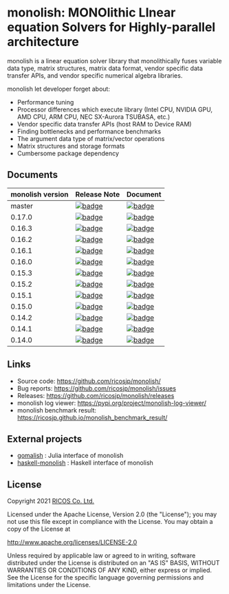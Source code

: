 # monolish: MONOlithic LInear equation Solvers for Highly-parallel architecture

monolish is a linear equation solver library that monolithically fuses variable data type, matrix structures, matrix data format, vendor specific data transfer APIs, and vendor specific numerical algebra libraries.

monolish let developer forget about:

- Performance tuning
- Processor differences which execute library (Intel CPU, NVIDIA GPU, AMD CPU, ARM CPU, NEC SX-Aurora TSUBASA, etc.)
- Vendor specific data transfer APIs (host RAM to Device RAM)
- Finding bottlenecks and performance benchmarks
- The argument data type of matrix/vector operations
- Matrix structures and storage formats
- Cumbersome package dependency

Documents
----------

| monolish version | Release Note | Document |
|:-----------------|:-------------|:---------|
| master | [![badge](https://img.shields.io/badge/CHANGELOG-unreleased-yellow)](https://github.com/ricosjp/monolish/blob/master/CHANGELOG.md#unreleased) | [![badge](https://img.shields.io/badge/Document-master-blue)](https://ricosjp.github.io/monolish/master/) |
| 0.17.0 | [![badge](https://img.shields.io/badge/Release-0.17.0-green)](https://github.com/ricosjp/monolish/releases/tag/0.17.0) | [![badge](https://img.shields.io/badge/Document-0.17.0-blue)](https://ricosjp.github.io/monolish/0.17.0/) |
| 0.16.3 | [![badge](https://img.shields.io/badge/Release-0.16.3-green)](https://github.com/ricosjp/monolish/releases/tag/0.16.3) | [![badge](https://img.shields.io/badge/Document-0.16.3-blue)](https://ricosjp.github.io/monolish/0.16.3/) |
| 0.16.2 | [![badge](https://img.shields.io/badge/Release-0.16.2-green)](https://github.com/ricosjp/monolish/releases/tag/0.16.2) | [![badge](https://img.shields.io/badge/Document-0.16.2-blue)](https://ricosjp.github.io/monolish/0.16.2/) |
| 0.16.1 | [![badge](https://img.shields.io/badge/Release-0.16.1-green)](https://github.com/ricosjp/monolish/releases/tag/0.16.1) | [![badge](https://img.shields.io/badge/Document-0.16.1-blue)](https://ricosjp.github.io/monolish/0.16.1/) |
| 0.16.0 | [![badge](https://img.shields.io/badge/Release-0.16.0-green)](https://github.com/ricosjp/monolish/releases/tag/0.16.0) | [![badge](https://img.shields.io/badge/Document-0.16.0-blue)](https://ricosjp.github.io/monolish/0.16.0/) |
| 0.15.3 | [![badge](https://img.shields.io/badge/Release-0.15.3-green)](https://github.com/ricosjp/monolish/releases/tag/0.15.3) | [![badge](https://img.shields.io/badge/Document-0.15.3-blue)](https://ricosjp.github.io/monolish/0.15.3/) |
| 0.15.2 | [![badge](https://img.shields.io/badge/Release-0.15.2-green)](https://github.com/ricosjp/monolish/releases/tag/0.15.2) | [![badge](https://img.shields.io/badge/Document-0.15.2-blue)](https://ricosjp.github.io/monolish/0.15.2/) |
| 0.15.1 | [![badge](https://img.shields.io/badge/Release-0.15.1-green)](https://github.com/ricosjp/monolish/releases/tag/0.15.1) | [![badge](https://img.shields.io/badge/Document-0.15.1-blue)](https://ricosjp.github.io/monolish/0.15.1/) |
| 0.15.0 | [![badge](https://img.shields.io/badge/Release-0.15.0-green)](https://github.com/ricosjp/monolish/releases/tag/0.15.0) | [![badge](https://img.shields.io/badge/Document-0.15.0-blue)](https://ricosjp.github.io/monolish/0.15.0/) |
| 0.14.2 | [![badge](https://img.shields.io/badge/Release-0.14.2-green)](https://github.com/ricosjp/monolish/releases/tag/0.14.2) | [![badge](https://img.shields.io/badge/Document-0.14.2-blue)](https://ricosjp.github.io/monolish/0.14.2/) |
| 0.14.1 | [![badge](https://img.shields.io/badge/Release-0.14.1-green)](https://github.com/ricosjp/monolish/releases/tag/0.14.1) | [![badge](https://img.shields.io/badge/Document-0.14.1-blue)](https://ricosjp.github.io/monolish/0.14.1/) |
| 0.14.0 | [![badge](https://img.shields.io/badge/Release-0.14.0-green)](https://github.com/ricosjp/monolish/releases/tag/0.14.0) | [![badge](https://img.shields.io/badge/Document-0.14.0-blue)](https://ricosjp.github.io/monolish/0.14.0/) |

Links
-----

- Source code: <https://github.com/ricosjp/monolish/>
- Bug reports: <https://github.com/ricosjp/monolish/issues>
- Releases: <https://github.com/ricosjp/monolish/releases>
- monolish log viewer: <https://pypi.org/project/monolish-log-viewer/>
- monolish benchmark result: <https://ricosjp.github.io/monolish_benchmark_result/>

External projects
---

- [gomalish](https://github.com/AtelierArith/gomalish) : Julia interface of monolish
- [haskell-monolish](https://github.com/lotz84/haskell-monolish) : Haskell interface of monolish

License
--------

Copyright 2021 [RICOS Co. Ltd.](https://www.ricos.co.jp/)

Licensed under the Apache License, Version 2.0 (the "License");
you may not use this file except in compliance with the License.
You may obtain a copy of the License at

<http://www.apache.org/licenses/LICENSE-2.0>

Unless required by applicable law or agreed to in writing, software
distributed under the License is distributed on an "AS IS" BASIS,
WITHOUT WARRANTIES OR CONDITIONS OF ANY KIND, either express or implied.
See the License for the specific language governing permissions and
limitations under the License.
